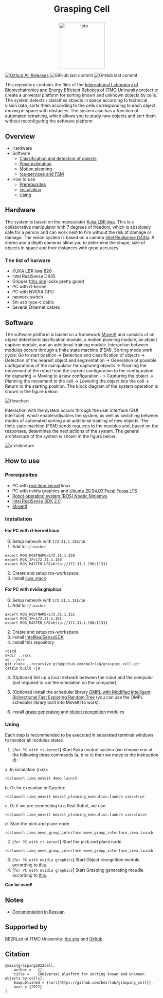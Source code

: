 # <p align="center">Grasping Cell</p>

<p align="center"><img src="docs/images/grasping_cell.svg" alt="iptv" width="auto" height="150"></p>

[![Github All Releases](https://img.shields.io/github/downloads/be2rlab/grasping_cell/total)]() ![GitHub last commit](https://img.shields.io/github/last-commit/be2rlab/grasping_cell) ![GitHub last commit](https://img.shields.io/github/license/be2rlab/grasping_cell)


This repository contains the files of the [International Laboratory of Biomechatronics and Energy Efficient Robotics of ITMO University](http://irc.ifmo.ru/en/95913/) project to create a universal platform for sorting known and unknown objects by cells. The system detects / classifies objects in space according to technical vision data, sorts them according to the cells corresponding to each object, moving in space with obstacles. The system also has a function of automated retraining, which allows you to study new objects and sort them without reconfiguring the software platform.

## Overview

- Hardware
- Software
  - [Classification and detection of objects](docs/cv.md)
  - [Pose estimation](docs/grasp.md)
  - [Motion planning](docs/plan.md)
  - [ros-services and FSM](docs/fsm.md)
- How to use
  - [Prerequisites](#prerequisites)
  - [Installation](#installation)
  - [Using](#using)


## Hardware

The system is based on the manipulator [Kuka LBR iiwa](https://www.kuka.com/ru-ru/%D0%BF%D1%80%D0%BE%D0%B4%D1%83%D0%BA%D1%86%D0%B8%D1%8F-%D1%83%D1%81%D0%BB%D1%83%D0%B3%D0%B8/%D0%BF%D1%80%D0%BE%D0%BC%D1%8B%D1%88%D0%BB%D0%B5%D0%BD%D0%BD%D0%B0%D1%8F-%D1%80%D0%BE%D0%B1%D0%BE%D1%82%D0%BE%D1%82%D0%B5%D1%85%D0%BD%D0%B8%D0%BA%D0%B0/%D0%BF%D1%80%D0%BE%D0%BC%D1%8B%D1%88%D0%BB%D0%B5%D0%BD%D0%BD%D1%8B%D0%B5-%D1%80%D0%BE%D0%B1%D0%BE%D1%82%D1%8B/lbr-iiwa). This is a collaborative manipulator with 7 degrees of freedom, which is absolutely safe for a person and can work next to him without the risk of damage or damage.
The vision system is based on a camera [Intel Realsense D435i](https://www.intelrealsense.com/depth-camera-d435i/). A stereo and a depth cameras allow you to determine the shape, size of objects in space and their 
distances with great accuracy.

### The list of harware

- KUKA LBR iiwa 820
- Intel RealSense D435
- Gripper ([this one](https://github.com/be2rlab/uhvat_gripper) looks pretty good)
- PC with rt-kernel
- PC with NVIDIA GPU
- network switch
- 5m usb type-c cable
- Several Ethernet cables


## Software

The software platform is based on a framework [MoveIt!](https://moveit.ros.org/) and consists of an object detection/classification module, a motion planning module, an object capture module, and an additional training module. Interaction between modules occurs through a finite state machine (FSM). Sorting mode work cycle: Go to start position -> Detection and classification of objects -> Detection of the nearest object and segmentation -> Generation of possible configurations of the manipulator for capturing objects -> Planning the movement of the robot from the current configuration to the configuration for capturing -> Moving to a new configuration - > Capturing the object -> Planning the movement to the cell -> Lowering the object into the cell -> Return to the starting position. The block diagram of the system operation is shown in the figure below:

![flowchart](docs/images/flow_chart.png)

Interaction with the system occurs through the user interface (GUI interface), which enables/disables the system, as well as switching between modes of automated sorting and additional training of new objects. The finite state machine (FSM) sends requests to the modules and, based on the responses, determines the next actions of the system. The general architecture of the system is shown in the figure below:

![architecture](docs/images/architecture.png)



## How to use

### Prerequisites

- PC with [real time kernel]() linux 
- PC with nvidia graphics and [Ubuntu 20.04,03 Focal Fossa LTS](https://releases.ubuntu.com/20.04/)
- [Robot operating system (ROS) Noetic Ninjemys](http://wiki.ros.org/noetic)
- [Intel RealSense SDK 2.0](https://www.intelrealsense.com/sdk-2/)
- [MoveIt!](https://moveit.ros.org/install/)

### Installation

#### For PC with rt-kernel linux

0. Setup network with `172.31.1.150/16`
1. Add to `~/.bashrc`

```
export ROS_HOSTNAME=172.31.1.150
export ROS_IP=172.31.1.150
export ROS_MASTER_URI=http://172.31.1.150:11311
```

2. Create and setup ros-workspace
3. Install [iiwa_stack](https://github.com/IFL-CAMP/iiwa_stack)


#### For PC with nvidia graphics

0. Setup network with `172.31.1.151/16`
1.  Add to `~/.bashrc`

```
export ROS_HOSTNAME=172.31.1.151
export ROS_IP=172.31.1.151
export ROS_MASTER_URI=http://172.31.1.150:11311
```

2. Create and setup ros-workspace
3. Install [IntelRealSenseSDK](https://github.com/IntelRealSense/realsense-ros)
4. Install this repository

```
roscd
mkdir ../src
cd ../src
git clone --recursive git@github.com:be2rlab/grasping_cell.git
catkin build -j8
```

4. (Optional) Set up a local network between the robot and the computer (not required to run the simulation on the computer).

5. (Optional) Install the scheduler library [OMPL with Modified Intelligent Bidirectional Fast Exploring Random Tree](https://github.com/IDovgopolik/ompl) (you can use the OMPL scheduler library built into MoveIt! to work).

6. Install [grasp generating](https://github.com/be2rlab/grasping_cell/blob/master/contact_graspnet) and [object recognition](https://github.com/be2rlab/grasping_cell/tree/master/computer_vision) modules

### Using

Each step is recommended to be executed in separated terminal windows to monitor all modules states

1. [`for PC with rt-kernel`] Start Kuka control system (we choose one of the following three commands (a, b or c) then we move to the instruction d):

  a. In simulation (rviz):
```bash
roslaunch iiwa_moveit demo.launch
```
  b. Or for execution in Gazebo:
```
roslaunch iiwa_moveit moveit_planning_execution.launch sim:=true
```
  c. Or if we are connecting to a Real Robot, we use:
```
roslaunch iiwa_moveit moveit_planning_execution.launch sim:=false
```
  d. Start the pick and place node:
```
roslaunch iiwa_move_group_interface move_group_interface_iiwa.launch
```

2. [`for PC with rt-kernel`] Start the pick and place node 
```
roslaunch iiwa_move_group_interface move_group_interface_iiwa.launch
```
3. [`for PC with nvidia graphics`] Start Object recognition module according to [this](https://github.com/be2rlab/grasping_cell/tree/master/computer_vision/README.md#using).
4. [`for PC with nvidia graphics`] Start Grasping generating moudle according to [this](https://github.com/be2rlab/grasping_cell/blob/master/contact_graspnet/README.md#using).

**Can be used!**

## Notes 

- [Documentation in Russian](README_ru.md)

## Supported by

BE2RLab of ITMO University: [the site](http://irc.ifmo.ru/en/95913/) and [Github](https://github.com/be2rlab)

## Citation

```
@misc{grasping2022cell,
    author =   {},
    title =    {Universal platform for sorting known and unknown objects by cells},
    howpublished = {\url{https://github.com/be2rlab/grasping_cell}},
    year = {2022}
}
```
